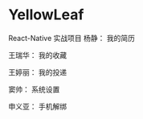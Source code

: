 # YellowLeaf
React-Native 实战项目
杨静：
    我的简历

王瑞华：
    我的收藏

王婷丽：
    我的投递

窦帅：
    系统设置

申义亚：
    手机解绑